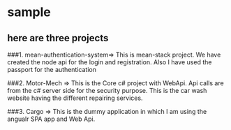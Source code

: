 # sample

## here are three projects 

###1. mean-authentication-system=> This is mean-stack project. We have created the node api for the login and registration. Also I have used the passport for the authentication

###2. Motor-Mech => This is the Core c# project with WebApi. Api calls are from the c# server side for the security purpose. This is the car wash website having the different repairing services.

###3. Cargo => This is the dummy application in which I am using the angualr SPA app and Web Api.
